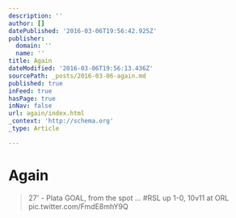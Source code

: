 ```yaml
---
description: ''
author: []
datePublished: '2016-03-06T19:56:42.925Z'
publisher:
  domain: ''
  name: ''
title: Again
dateModified: '2016-03-06T19:56:13.436Z'
sourcePath: _posts/2016-03-06-again.md
published: true
inFeed: true
hasPage: true
inNav: false
url: again/index.html
_context: 'http://schema.org'
_type: Article

---
```

# Again

> 27' - Plata GOAL&comma; from the spot &period;&period;&period; &num;RSL up 1-0&comma; 10v11 at ORL pic&period;twitter&period;com&sol;FmdE8mhY9Q